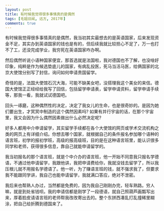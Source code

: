 ```yaml
---
layout: post
title: 有时候我觉得很多事情真的是偶然
tags: [毛姐旧闻, 远方, 2017年]
comments: true
---
```


有时候我觉得很多事情真的是偶然，我当初其实最想去的是英语国家，后来发现资金不足，其实办到英语国家的钱也是有的，但后续我就比较担心不足了，万一也打不了工，还没完成学业，我穷死在英语国家咋办啊。

然后偶然听说小语种国家便宜，那首选就是法国啦，我对德国也不了解，也没啥好印象，纯粹是作为候选垫底儿的国家，有病乱投医，死马当活马医，给俩国家的北京大使馆分别写了封信，询问如何申请贵国留学。

奇怪的是，法国大使馆石沉大海，可能不缺美女吧，没搭理我这个美女的来信。德国大使馆正正经经给我写了回信，包括留学申请表，留学申请资料，留学申请手续等，那我一看，我就试试德国吧。

回头一琢磨，这种偶然性的决定，决定了我女儿的生命，也是很奇妙的。是因为她们要出生，才冥冥中制造的这个偶然因素吗? 如果有并行宇宙的话，在那个宇宙里，我又会因为什么偶然因素做出什么必然决定呢?

好多人都用中介申请留学，其实留学手续都在各个大使馆的网页或学术交流机构之类的网页上有详细介绍。你想去哪个国家，就根据自己的条件报名参加哪个语种的语言班，初学的报初学班，高级的报高级班，目的是在这种语言班里，能认识很多同学和老师，获得很多信息，靠自己就能申请留学的。

我当初报名的那个语言班，就是个中介办的语言班，他一开始不同意我只报名学德语，不通过他申请留学，我跟他讲，我把申请费给你，我就没钱去留学了，所以我压根儿就不用报名学德语了。他一听，为了赚语言班的钱，就不强求我了，但要求我不能跟同学讲，我自己也能申请留学，我就满口答应，绝对不泄密。

我后来也帮熟人办过，当然都是免费的，因为我自己刚刚办完，轻车熟路。穷人嘛，就是到处省钱呗。我的申请信都是刚学了一段德语，就自己照葫芦画瓢写出来，厚着脸皮请语言班的老师帮我改改寄出去的。整个东拼西凑乱打乱撞稀里糊涂，把自己给折腾到德国来了。
